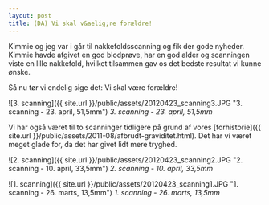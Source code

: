 ```yaml
---
layout: post
title: (DA) Vi skal v&aelig;re forældre!
---
```


Kimmie og jeg var i går til nakkefoldsscanning og fik der gode nyheder. Kimmie havde afgivet en god blodprøve, har en god alder og scanningen viste en lille nakkefold, hvilket tilsammen gav os det bedste resultat vi kunne ønske.

Så nu tør vi endelig sige det: Vi skal være forældre!

![3. scanning]({{ site.url }}/public/assets/20120423_scanning3.JPG "3. scanning - 23. april, 51,5mm")
*3. scanning - 23. april, 51,5mm*

Vi har også været til to scanninger tidligere på grund af vores [forhistorie]({{ site.url }}/public/assets/2011-08/afbrudt-graviditet.html). Det har vi været meget glade for, da det har givet lidt mere tryghed.

![2. scanning]({{ site.url }}/public/assets/20120423_scanning2.JPG "2. scanning - 10. april, 33,5mm")
*2. scanning - 10. april, 33,5mm*

![1. scanning]({{ site.url }}/public/assets/20120423_scanning1.JPG "1. scanning - 26. marts, 13,5mm")
*1. scanning - 26. marts, 13,5mm*
